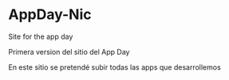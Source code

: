 AppDay-Nic
==========

Site for the app day

Primera version del sitio del App Day

En este sitio se pretendé subir todas las apps que desarrollemos
